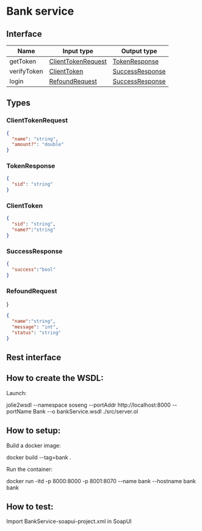 # Bank service

## Interface

| Name     | Input type                          | Output type                           |
| -------- | ----------------------------------- | ------------------------------------- |
| getToken  | [ClientTokenRequest](#clienttokenrequest)   |         [TokenResponse](#tokenresponse)         |                              |
| verifyToken     | [ClientToken](#clienttoken)         | [SuccessResponse](#successresponse)         |
| login    | [RefoundRequest](#refoundrequest)       | [SuccessResponse](#successresponse)       |

## Types

### ClientTokenRequest

```json
{
  "name": "string",
  "amount?": "double"
}
```

### TokenResponse

```json
{
  "sid": "string"
}
```

### ClientToken

```json
{
  "sid": "string",
  "name?":"string"
}
```

### SuccessResponse

  ```json
  {
    "success":"bool"
  }
  ```

### RefoundRequest

 }
 ```json
 {
   "name":"string",
   "message": "int",
   "status": "string"
 }
 ```

## Rest interface

## How to create the WSDL:

Launch:

jolie2wsdl  --namespace soseng --portAddr http://localhost:8000  --portName Bank --o bankService.wsdl ./src/server.ol

## How to setup:

Build a docker image:

docker build --tag=bank .

Run the container:

docker run -itd -p 8000:8000 -p 8001:8070 --name bank --hostname bank bank

## How to test:

Import BankService-soapui-project.xml in SoapUI

